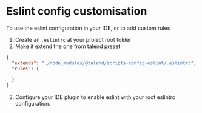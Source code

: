 # Eslint config customisation

To use the eslint configuration in your IDE, or to add custom rules

1. Create an `.eslintrc` at your project root folder
2. Make it extend the one from talend preset

```json
{
  "extends": "./node_modules/@talend/scripts-config-eslint/.eslintrc",
  "rules": {
    
  }
}
```

3. Configure your IDE plugin to enable eslint with your root eslintrc configuration.
